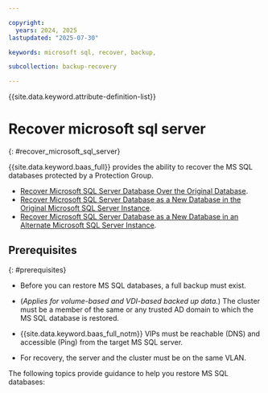 ```yaml
---

copyright:
  years: 2024, 2025
lastupdated: "2025-07-30"

keywords: microsoft sql, recover, backup,

subcollection: backup-recovery

---
```


{{site.data.keyword.attribute-definition-list}}

# Recover microsoft sql server
{: #recover_microsoft_sql_server}


{{site.data.keyword.baas_full}} provides the ability to recover the MS SQL databases protected by a Protection Group.

*   [Recover Microsoft SQL Server Database Over the Original Database](/docs/backup-recovery?topic=backup-recovery-recover_microsoft_sql_server_database_over_the_original_database).
*   [Recover Microsoft SQL Server Database as a New Database in the Original Microsoft SQL Server Instance](/docs/backup-recovery?topic=backup-recovery-recover_microsoft_sql_server_database_as_a_new_database_in_the_original_microsoft_sql_server_instance).
*   [Recover Microsoft SQL Server Database as a New Database in an Alternate Microsoft SQL Server Instance](/docs/backup-recovery?topic=backup-recovery-recover_microsoft_sql_server_database_as_a_new_database_in_an_alternate_microsoft_sql_server_instance).

## Prerequisites
{: #prerequisites}

*   Before you can restore MS SQL databases, a full backup must exist.
*   (_Applies for volume-based and VDI-based backed up data._) The cluster must be a member of the same or any trusted AD domain to which the MS SQL database is restored.

*   {{site.data.keyword.baas_full_notm}} VIPs must be reachable (DNS) and accessible (Ping) from the target MS SQL server.

*   For recovery, the server and the cluster must be on the same VLAN.


The following topics provide guidance to help you restore MS SQL databases:
